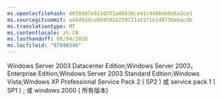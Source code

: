 ```yaml
---
ms.openlocfilehash: 4030d07e913d231a86830ce41c44b0eb8a5a3ce3
ms.sourcegitcommit: ad4d92dce894592a259721a1571b1d8736abacdb
ms.translationtype: MT
ms.contentlocale: zh-CN
ms.lasthandoff: 08/04/2020
ms.locfileid: "87690340"
---
```

Windows Server 2003 Datacenter Edition;Windows Server 2003，Enterprise Edition;Windows Server 2003 Standard Edition;Windows Vista;Windows XP Professional Service Pack 2 \( SP2 \) 或 service pack 1 \( SP1 \) ; 或 windows 2000 \( 所有版本\)
